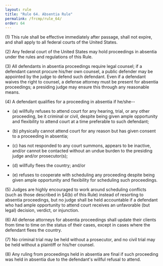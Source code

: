 ```yaml
---
layout: rule
title: "Rule 64. Absentia Rule"
permalink: /frcmp/rule_64/
order: 64
---
```


(1) This rule shall be effective immediately after passage, shall not expire, and shall apply to all federal courts of the United States.

(2) Any federal court of the United States may hold proceedings in absentia under the rules and regulations of this Rule.

(3) All defendants in absentia proceedings require legal counsel; if a defendant cannot procure his/her own counsel, a public defender may be appointed by the judge to defend such defendant. Even if a defendant waives the right to counsel, a defense attorney must be present for absentia proceedings; a presiding judge may ensure this through any reasonable means.

(4) A defendant qualifies for a proceeding in absentia if he/she--

- (a) willfully refuses to attend court for any hearing, trial, or any other proceeding, be it criminal or civil, despite being given ample opportunity and flexibility to attend court at a time preferable to such defendant;

- (b) physically cannot attend court for any reason but has given consent to a proceeding in absentia;

- (c) has not responded to any court summons, appears to be inactive, and/or cannot be contacted without an undue burden to the presiding judge and/or prosecutor(s);

- (d) willfully flees the country; and/or

- (e) refuses to cooperate with scheduling any proceeding despite being given ample opportunity and flexibility for scheduling such proceedings.

(5) Judges are highly encouraged to work around scheduling conflicts (such as those described in §4(b) of this Rule) instead of resorting to absentia proceedings, but no judge shall be held accountable if a defendant who had ample opportunity to attend court receives an unfavorable (but legal) decision, verdict, or injunction.

(6) All defense attorneys for absentia proceedings shall update their clients from time to time on the status of their cases, except in cases where the defendant flees the country.

(7) No criminal trial may be held without a prosecutor, and no civil trial may be held without a plaintiff or his/her counsel.

(8) Any ruling from proceedings held in absentia are final if such proceeding was held in absentia due to the defendant's willful refusal to attend.
